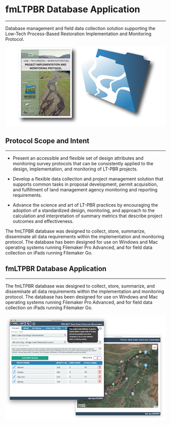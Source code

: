 # fmLTPBR Database Application
---

Database management and field data collection solution supporting the Low-Tech Process-Based Restoration Implementation and Monitoring Protocol.


![](docs/assets/images/ProjectImage.png)

## Protocol Scope and Intent
---

- Present an accessible and flexible set of design attributes and monitoring survey protocols that can be consistently applied to the design, implementation, and monitoring of LT-PBR projects.

- Develop a flexible data collection and project management solution that supports common tasks in proposal development, permit acquisition, and fulfillment of land management agency monitoring and reporting requirements.

- Advance the science and art of LT-PBR practices by encouraging the adoption of a standardized design, monitoring, and approach to the calculation and interpretation of summary metrics that describe project outcomes and effectiveness.

The fmLTPBR database was designed to collect, store, summarize, disseminate all data requirements within the implementation and monitoring protocol. The database has been designed for use on Windows and Mac operating systems running Filemaker Pro Advanced, and for field data collection on iPads running Filemaker Go.

## fmLTPBR Database Application
---

The fmLTPBR database was designed to collect, store, summarize, and disseminate all data requirements within the implementation and monitoring protocol. The database has been designed for use on Windows and Mac operating systems running Filemaker Pro Advanced, and for field data collection on iPads running Filemaker Go.

![](docs/assets/images/Application.png)

